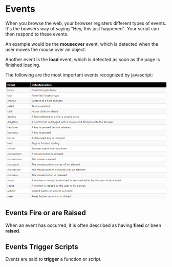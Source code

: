 
# Events

When you browse the web, your browser registers different types of events. It's the bowsers way of saying "Hey, this just happened". Your script can then respond
to these events.

An example would be the **mouseover** event, which is detected when the user moves the mouse over an object.   

Another event is the **load** event, which is detected as soon as the page is finished loading.

The following are the most important events recognized by javascript:

![](img/events.png)

## Events Fire or are Raised
When an event has occurred, it is often described as having **fired** or been **raised**.

## Events Trigger Scripts
Events are said to **trigger** a function or script.


